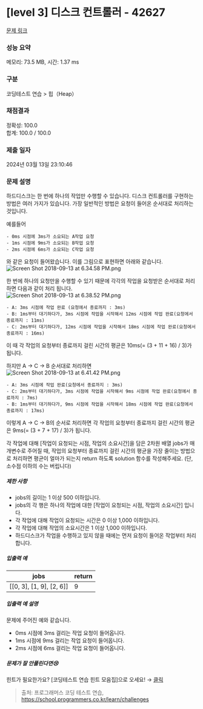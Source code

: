 # [level 3] 디스크 컨트롤러 - 42627 

[문제 링크](https://school.programmers.co.kr/learn/courses/30/lessons/42627) 

### 성능 요약

메모리: 73.5 MB, 시간: 1.37 ms

### 구분

코딩테스트 연습 > 힙（Heap）

### 채점결과

정확성: 100.0<br/>합계: 100.0 / 100.0

### 제출 일자

2024년 03월 13일 23:10:46

### 문제 설명

<p>하드디스크는 한 번에 하나의 작업만 수행할 수 있습니다. 디스크 컨트롤러를 구현하는 방법은 여러 가지가 있습니다. 가장 일반적인 방법은 요청이 들어온 순서대로 처리하는 것입니다.</p>

<p>예를들어</p>
<div class="highlight"><pre class="codehilite"><code>- 0ms 시점에 3ms가 소요되는 A작업 요청
- 1ms 시점에 9ms가 소요되는 B작업 요청
- 2ms 시점에 6ms가 소요되는 C작업 요청
</code></pre></div>
<p>와 같은 요청이 들어왔습니다. 이를 그림으로 표현하면 아래와 같습니다.<br>
  <img src="https://grepp-programmers.s3.amazonaws.com/files/production/b68eb5cec6/38dc6a53-2d21-4c72-90ac-f059729c51d5.png" title="" alt="Screen Shot 2018-09-13 at 6.34.58 PM.png"></p>

<p>한 번에 하나의 요청만을 수행할 수 있기 때문에 각각의 작업을 요청받은 순서대로 처리하면 다음과 같이 처리 됩니다.<br>
  <img src="https://grepp-programmers.s3.amazonaws.com/files/production/5e677b4646/90b91fde-cac4-42c1-98b8-8f8431c52dcf.png" title="" alt="Screen Shot 2018-09-13 at 6.38.52 PM.png"></p>
<div class="highlight"><pre class="codehilite"><code>- A: 3ms 시점에 작업 완료 (요청에서 종료까지 : 3ms)
- B: 1ms부터 대기하다가, 3ms 시점에 작업을 시작해서 12ms 시점에 작업 완료(요청에서 종료까지 : 11ms)
- C: 2ms부터 대기하다가, 12ms 시점에 작업을 시작해서 18ms 시점에 작업 완료(요청에서 종료까지 : 16ms)
</code></pre></div>
<p>이 때 각 작업의 요청부터 종료까지 걸린 시간의 평균은 10ms(= (3 + 11 + 16) / 3)가 됩니다.</p>

<p>하지만 A → C → B 순서대로 처리하면<br>
  <img src="https://grepp-programmers.s3.amazonaws.com/files/production/9eb7c5a6f1/a6cff04d-86bb-4b5b-98bf-6359158940ac.png" title="" alt="Screen Shot 2018-09-13 at 6.41.42 PM.png"></p>
<div class="highlight"><pre class="codehilite"><code>- A: 3ms 시점에 작업 완료(요청에서 종료까지 : 3ms)
- C: 2ms부터 대기하다가, 3ms 시점에 작업을 시작해서 9ms 시점에 작업 완료(요청에서 종료까지 : 7ms)
- B: 1ms부터 대기하다가, 9ms 시점에 작업을 시작해서 18ms 시점에 작업 완료(요청에서 종료까지 : 17ms)
</code></pre></div>
<p>이렇게 A → C → B의 순서로 처리하면 각 작업의 요청부터 종료까지 걸린 시간의 평균은 9ms(= (3 + 7 + 17) / 3)가 됩니다.</p>

<p>각 작업에 대해 [작업이 요청되는 시점, 작업의 소요시간]을 담은 2차원 배열 jobs가 매개변수로 주어질 때, 작업의 요청부터 종료까지 걸린 시간의 평균을 가장 줄이는 방법으로 처리하면 평균이 얼마가 되는지 return 하도록 solution 함수를 작성해주세요. (단, 소수점 이하의 수는 버립니다)</p>

<h5>제한 사항</h5>

<ul>
<li>jobs의 길이는 1 이상 500 이하입니다.</li>
<li>jobs의 각 행은 하나의 작업에 대한 [작업이 요청되는 시점, 작업의 소요시간] 입니다.</li>
<li>각 작업에 대해 작업이 요청되는 시간은 0 이상 1,000 이하입니다.</li>
<li>각 작업에 대해 작업의 소요시간은 1 이상 1,000 이하입니다.</li>
<li>하드디스크가 작업을 수행하고 있지 않을 때에는 먼저 요청이 들어온 작업부터 처리합니다.</li>
</ul>

<h5>입출력 예</h5>
<table class="table">
        <thead><tr>
<th>jobs</th>
<th>return</th>
</tr>
</thead>
        <tbody><tr>
<td>[[0, 3], [1, 9], [2, 6]]</td>
<td>9</td>
</tr>
</tbody>
      </table>
<h5>입출력 예 설명</h5>

<p>문제에 주어진 예와 같습니다.</p>

<ul>
<li>0ms 시점에 3ms 걸리는 작업 요청이 들어옵니다.</li>
<li>1ms 시점에 9ms 걸리는 작업 요청이 들어옵니다.</li>
<li>2ms 시점에 6ms 걸리는 작업 요청이 들어옵니다.</li>
</ul>

<h5>문제가 잘 안풀린다면😢</h5>

<p>힌트가 필요한가요? [코딩테스트 연습 힌트 모음집]으로 오세요! → <a href="https://school.programmers.co.kr/learn/courses/14743?itm_content=lesson42627" target="_blank" rel="noopener">클릭</a></p>


> 출처: 프로그래머스 코딩 테스트 연습, https://school.programmers.co.kr/learn/challenges